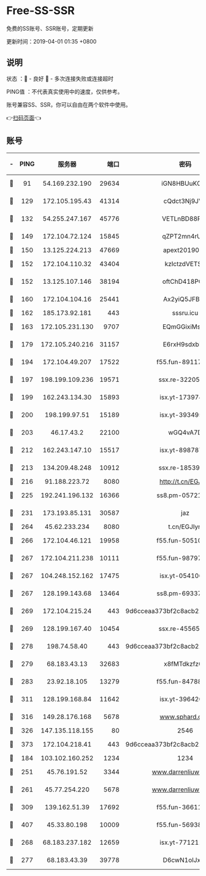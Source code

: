 # Free-SS-SSR

免费的SS账号、SSR账号，定期更新

更新时间：2019-04-01 01:35 +0800

## 说明

状态     ：🙂 - 良好 🙁 - 多次连接失败或连接超时

PING值   ：不代表真实使用中的速度，仅供参考。

账号兼容SS、SSR，你可以自由在两个软件中使用。

👉[扫码页面](https://liesauer.github.io/Free-SS-SSR/)👈

## 账号

|-|PING|服务器|端口|密码|加密方式|区域|
|:----:|:----:|:-----:|-----:|:----:|:----:|:----:|
|🙂|91|54.169.232.190|29634|iGN8HBUuK073|aes-256-cfb|SG|
|🙂|129|172.105.195.43|41314|cQdct3Nj9JVP|aes-256-cfb|JP|
|🙂|132|54.255.247.167|45776|VETLnBD88Rux|aes-256-cfb|SG|
|🙂|149|172.104.72.124|15845|qZPT2mn4rUFJ|aes-256-cfb|JP|
|🙂|150|13.125.224.213|47669|apext2019001|chacha20|KR|
|🙂|152|172.104.110.32|43404|kzIctzdVETSB|aes-256-cfb|JP|
|🙂|152|13.125.107.146|38194|oftChD418PCw|aes-256-cfb|KR|
|🙂|160|172.104.104.16|25441|Ax2yiQ5JFBT5|aes-256-cfb|JP|
|🙂|162|185.173.92.181|443|sssru.icu|rc4-md5|RU|
|🙂|163|172.105.231.130|9707|EQmGGixiMszZ|aes-256-cfb|JP|
|🙂|179|172.105.240.216|31157|E6rxH9sdxbD6|aes-256-cfb|JP|
|🙂|194|172.104.49.207|17522|f55.fun-89117165|aes-256-cfb|SG|
|🙂|197|198.199.109.236|19571|ssx.re-32205633|aes-256-cfb|US|
|🙂|199|162.243.134.30|15893|isx.yt-17397453|aes-256-cfb|US|
|🙂|200|198.199.97.51|15189|isx.yt-39349533|aes-256-cfb|US|
|🙂|203|46.17.43.2|22100|wGQ4vA7D|aes-256-gcm|RU|
|🙂|212|162.243.147.10|15517|isx.yt-89878762|aes-256-cfb|US|
|🙂|213|134.209.48.248|10912|ssx.re-18539216|aes-256-cfb|US|
|🙂|216|91.188.223.72|8080|http://t.cn/EGJIyrl|rc4-md5|RU|
|🙂|225|192.241.196.132|16366|ss8.pm-05721802|aes-256-cfb|US|
|🙂|231|173.193.85.131|30587|jaz|aes-256-cfb|US|
|🙂|264|45.62.233.234|8080|t.cn/EGJIyrl|rc4-md5|CA|
|🙂|266|172.104.46.121|19958|f55.fun-50510285|aes-256-cfb|SG|
|🙂|267|172.104.211.238|10111|f55.fun-98797632|aes-256-cfb|US|
|🙂|267|104.248.152.162|17475|isx.yt-05410663|aes-256-cfb|SG|
|🙂|267|128.199.143.68|13464|ss8.pm-69337563|aes-256-cfb|SG|
|🙂|269|172.104.215.24|443|9d6cceaa373bf2c8acb22e60b6a58be6|aes-256-cfb|US|
|🙂|269|128.199.167.40|10454|ssx.re-45565568|aes-256-cfb|SG|
|🙂|278|198.74.58.40|443|9d6cceaa373bf2c8acb22e60b6a58be6|aes-256-cfb|US|
|🙂|279|68.183.43.13|32683|x8fMTdkzfz00|aes-256-cfb|GB|
|🙂|283|23.92.18.105|13279|f55.fun-84788806|aes-256-cfb|US|
|🙂|311|128.199.168.84|11642|isx.yt-39642003|aes-256-cfb|SG|
|🙂|316|149.28.176.168|5678|www.sphard.com|aes-256-cfb|AU|
|🙂|326|147.135.118.155|80|2546|chacha20|US|
|🙂|373|172.104.218.41|443|9d6cceaa373bf2c8acb22e60b6a58be6|aes-256-cfb|US|
|🙂|184|103.102.160.252|1234|1234|rc4-md5|JP|
|🙂|251|45.76.191.52|3344|www.darrenliuwei.com|aes-256-cfb|JP|
|🙂|261|45.77.254.220|5678|www.darrenliuwei.com|aes-256-cfb|SG|
|🙂|309|139.162.51.39|17692|f55.fun-36611767|aes-256-cfb|SG|
|🙂|407|45.33.80.198|10009|f55.fun-56938331|aes-256-cfb|US|
|🙁|268|68.183.237.182|12659|isx.yt-77121174|aes-256-cfb|SG|
|🙁|277|68.183.43.39|39778|D6cwN1oIJxeJ|aes-256-cfb|GB|
